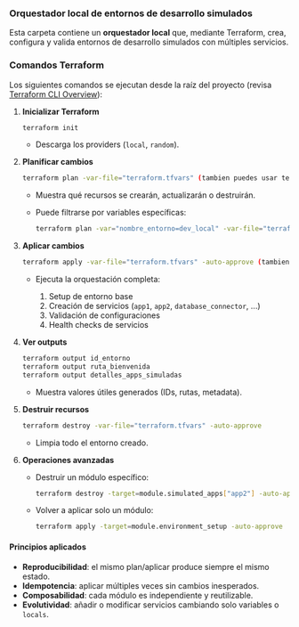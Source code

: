 ### Orquestador local de entornos de desarrollo simulados

Esta carpeta contiene un **orquestador local** que, mediante Terraform, crea, configura y valida entornos de desarrollo simulados con múltiples servicios.

### Comandos Terraform

Los siguientes comandos se ejecutan desde la raíz del proyecto (revisa [Terraform CLI Overview](https://developer.hashicorp.com/terraform/cli/commands)):

1. **Inicializar Terraform**

   ```bash
   terraform init
   ```

   * Descarga los providers (`local`, `random`).

2. **Planificar cambios**

   ```bash
   terraform plan -var-file="terraform.tfvars" (tambien puedes usar terraform plan)
   ```

   * Muestra qué recursos se crearán, actualizarán o destruirán.
   * Puede filtrarse por variables específicas:

     ```bash
     terraform plan -var="nombre_entorno=dev_local" -var-file="terraform.tfvars"
     ```

3. **Aplicar cambios**

   ```bash
   terraform apply -var-file="terraform.tfvars" -auto-approve (tambien puedes usar terraform apply)
   ```

   * Ejecuta la orquestación completa:

     1. Setup de entorno base
     2. Creación de servicios (`app1`, `app2`, `database_connector`, ...)
     3. Validación de configuraciones
     4. Health checks de servicios

4. **Ver outputs**

   ```bash
   terraform output id_entorno
   terraform output ruta_bienvenida
   terraform output detalles_apps_simuladas
   ```

   * Muestra valores útiles generados (IDs, rutas, metadata).

5. **Destruir recursos**

   ```bash
   terraform destroy -var-file="terraform.tfvars" -auto-approve
   ```

   * Limpia todo el entorno creado.

6. **Operaciones avanzadas**

   * Destruir un módulo específico:

     ```bash
     terraform destroy -target=module.simulated_apps["app2"] -auto-approve
     ```

   * Volver a aplicar solo un módulo:

     ```bash
     terraform apply -target=module.environment_setup -auto-approve
     ```

#### Principios aplicados

* **Reproducibilidad**: el mismo plan/aplicar produce siempre el mismo estado.
* **Idempotencia**: aplicar múltiples veces sin cambios inesperados.
* **Composabilidad**: cada módulo es independiente y reutilizable.
* **Evolutividad**: añadir o modificar servicios cambiando solo variables o `locals`.
